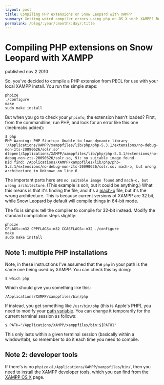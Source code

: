 ```yaml
---
layout: post
title: Compiling PHP extensions on Snow Leopard with XAMPP
summary: Getting weird compiler errors using php on OS X with XAMPP? Read on.
permalink: /blog/:year/:month/:day/:title
---
```


# Compiling PHP extensions on Snow Leopard with XAMPP

<span class="pubdate">published nov 2 2010</span>

So, you've decided to compile a PHP extension from PECL for use with your local XAMPP install. You run the simple steps:

    phpize
    ./configure
    make 
    sudo make install

But when you go to check your `phpinfo`, the extension hasn't loaded? First, from the commandline, run PHP, and look for an error like this one (linebreaks added):

    $ php
    PHP Warning: PHP Startup: Unable to load dynamic library '/Applications/XAMPP/xamppfiles/lib/php/php-5.3.1/extensions/no-debug-non-zts-20090626/solr.so' - 
    dlopen(/Applications/XAMPP/xamppfiles/lib/php/php-5.3.1/extensions/no-debug-non-zts-20090626/solr.so, 9): no suitable image found. 
    Did find: /Applications/XAMPP/xamppfiles/lib/php/php-5.3.1/extensions/no-debug-non-zts-20090626/solr.so: mach-o, but wrong architecture in Unknown on line 0

The important parts here are `no suitable image found` and `mach-o, but wrong architecture`. (This example is solr, but it could be anything.) What this means is that it's finding the file, and it's a [mach-o](http://en.wikipedia.org/wiki/Mach-O) file, but it's the wrong architecture. This is because current versions of XAMPP are 32 bit, while Snow Leopard by default will compile things in 64-bit mode. 

The fix is simple: tell the compiler to compile for 32-bit instead. Modify the standard compilation steps slightly:

    phpize
    CFLAGS=-m32 CPPFLAGS=-m32 CCASFLAGS=-m32 ./configure
    make
    sudo make install

## Note 1: multiple PHP installations

Note, in these instructions I've assumed that the `php` in your path is the same one being used by XAMPP. You can check this by doing:

    $ which php

Which should give you something like this:

    /Applications/XAMPP/xamppfiles/bin/php

If instead, you get something like `/usr/bin/php` (this is Apple's PHP), you need to modify your [path variable](http://en.wikipedia.org/wiki/PATH_(variable)). You can change it temporarily for the current terminal session as follows:

    $ PATH="/Applications/XAMPP/xamppfiles/bin:${PATH}"

This only lasts within a given terminal session (basically within a window/tab), so remember to do it each time you need to compile.


## Note 2: developer tools

If there's is no `phpize` at `/Applications/XAMPP/xamppfiles/bin/`, then you need to install the XAMPP developer tools, which you can find from the [XAMPP OS X](http://www.apachefriends.org/en/xampp-macosx.html) page.
